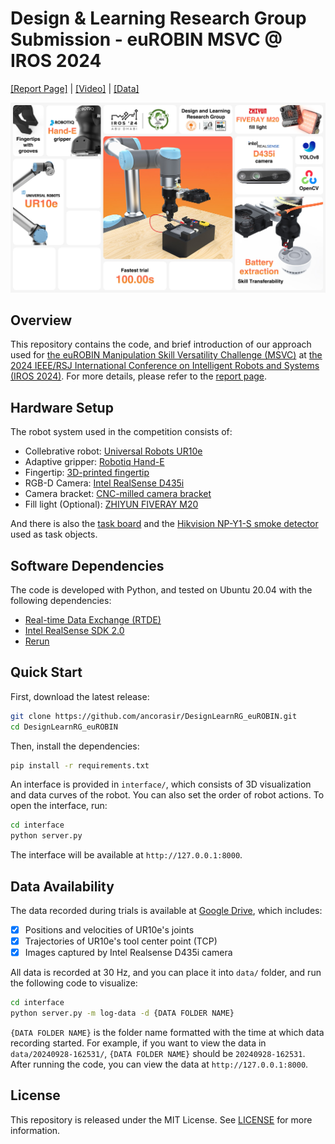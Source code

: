 # Design & Learning Research Group Submission - euROBIN MSVC @ IROS 2024

[[Report Page]](https://msvc-dlrg.github.io) | [[Video]]() | [[Data]](https://drive.google.com/drive/folders/1yhIDuubmL7S85B2c-S1hvZppHv4G-Wow?usp=sharing)

![Teaser Image](assets/images/teaser.jpg)

## Overview

This repository contains the code, and brief introduction of our approach used for [the euROBIN Manipulation Skill Versatility Challenge (MSVC)](https://sites.google.com/view/eurobin-msvc/) at [the 2024 IEEE/RSJ International Conference on Intelligent Robots and Systems (IROS 2024)](https://iros2024-abudhabi.org/). For more details, please refer to the [report page](https://msvc-dlrg.github.io).

## Hardware Setup

The robot system used in the competition consists of:

- Collebrative robot: [Universal Robots UR10e](https://www.universal-robots.com/products/ur10-robot/)
- Adaptive gripper: [Robotiq Hand-E](https://robotiq.com/products/adaptive-grippers#Hand-E)
- Fingertip: [3D-printed fingertip](https://cad.onshape.com/documents/43edc50e275c72eace7a4839)
- RGB-D Camera: [Intel RealSense D435i](https://www.intelrealsense.com/depth-camera-d435i/)
- Camera bracket: [CNC-milled camera bracket](https://cad.onshape.com/documents/01d4267b0af8aab9d6acb1ab)
- Fill light (Optional): [ZHIYUN FIVERAY M20](https://www.zhiyun-tech.com/en/product/detail/867)

And there is also the [task board](docs/task_board.pdf) and the [Hikvision NP-Y1-S smoke detector](https://detail.tmall.com/item.htm?id=654643896582) used as task objects.

## Software Dependencies

The code is developed with Python, and tested on Ubuntu 20.04 with the following dependencies:

- [Real-time Data Exchange (RTDE)](https://www.universal-robots.com/articles/ur/interface-communication/real-time-data-exchange-rtde-guide/)
- [Intel RealSense SDK 2.0](https://www.intelrealsense.com/sdk-2/)
- [Rerun](https://rerun.io/)

## Quick Start

First, download the latest release:

```bash
git clone https://github.com/ancorasir/DesignLearnRG_euROBIN.git
cd DesignLearnRG_euROBIN
```

Then, install the dependencies:

```bash
pip install -r requirements.txt
```

An interface is provided in `interface/`, which consists of 3D visualization and data curves of the robot. You can also set the order of robot actions. To open the interface, run:

```bash
cd interface
python server.py
```

The interface will be available at `http://127.0.0.1:8000`.

## Data Availability

The data recorded during trials is available at [Google Drive](https://drive.google.com/drive/folders/1yhIDuubmL7S85B2c-S1hvZppHv4G-Wow?usp=sharing), which includes:

- [x] Positions and velocities of UR10e's joints
- [x] Trajectories of UR10e's tool center point (TCP)
- [x] Images captured by Intel Realsense D435i camera

All data is recorded at 30 Hz, and you can place it into `data/` folder, and run the following code to visualize:

```bash
cd interface
python server.py -m log-data -d {DATA FOLDER NAME}
```

`{DATA FOLDER NAME}` is the folder name formatted with the time at which data recording started. For example, if you want to view the data in `data/20240928-162531/`, `{DATA FOLDER NAME}` should be `20240928-162531`. After running the code, you can view the data at `http://127.0.0.1:8000`.

## License

This repository is released under the MIT License. See [LICENSE](LICENSE) for more information.
